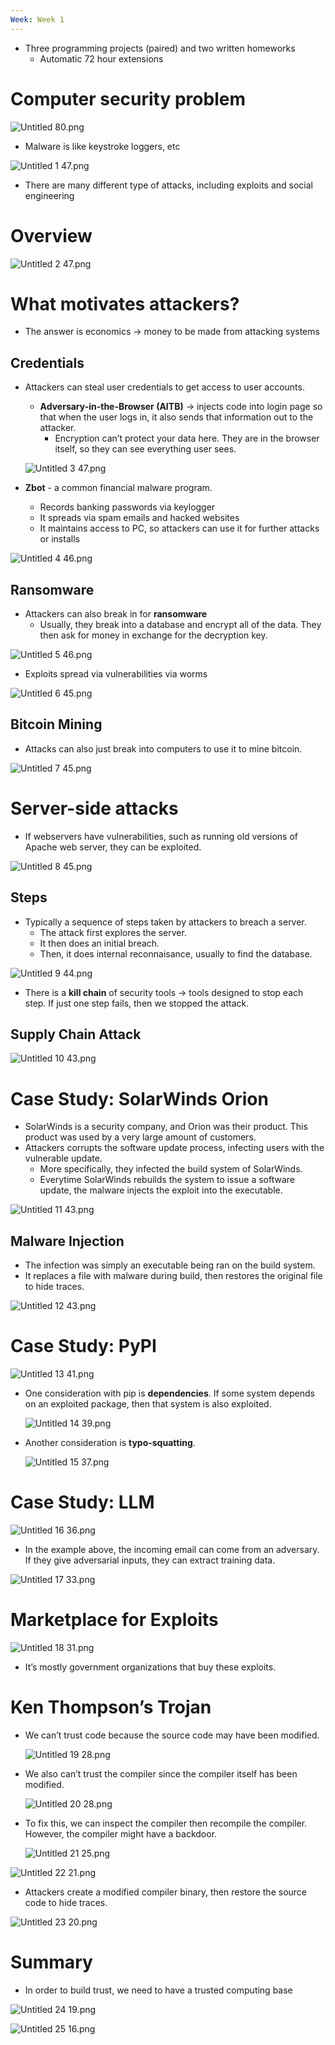 ```yaml
---
Week: Week 1
---
```

- Three programming projects (paired) and two written homeworks
    - Automatic 72 hour extensions

# Computer security problem

![Untitled 80.png](../../attachments/Untitled%2080.png)

- Malware is like keystroke loggers, etc

![Untitled 1 47.png](../../attachments/Untitled%201%2047.png)

- There are many different type of attacks, including exploits and social engineering

# Overview

![Untitled 2 47.png](../../attachments/Untitled%202%2047.png)

# What motivates attackers?

- The answer is economics → money to be made from attacking systems

## Credentials

- Attackers can steal user credentials to get access to user accounts.
    
    - **Adversary-in-the-Browser (AITB)** → injects code into login page so that when the user logs in, it also sends that information out to the attacker.
        - Encryption can’t protect your data here. They are in the browser itself, so they can see everything user sees.
    
    ![Untitled 3 47.png](../../attachments/Untitled%203%2047.png)
    
- **Zbot** - a common financial malware program.
    - Records banking passwords via keylogger
    - It spreads via spam emails and hacked websites
    - It maintains access to PC, so attackers can use it for further attacks or installs

![Untitled 4 46.png](../../attachments/Untitled%204%2046.png)

## Ransomware

- Attackers can also break in for **ransomware**
    - Usually, they break into a database and encrypt all of the data. They then ask for money in exchange for the decryption key.

![Untitled 5 46.png](../../attachments/Untitled%205%2046.png)

- Exploits spread via vulnerabilities via worms

![Untitled 6 45.png](../../attachments/Untitled%206%2045.png)

## Bitcoin Mining

- Attacks can also just break into computers to use it to mine bitcoin.

![Untitled 7 45.png](../../attachments/Untitled%207%2045.png)

# Server-side attacks

- If webservers have vulnerabilities, such as running old versions of Apache web server, they can be exploited.

![Untitled 8 45.png](../../attachments/Untitled%208%2045.png)

## Steps

- Typically a sequence of steps taken by attackers to breach a server.
    - The attack first explores the server.
    - It then does an initial breach.
    - Then, it does internal reconnaisance, usually to find the database.

![Untitled 9 44.png](../../attachments/Untitled%209%2044.png)

- There is a **kill chain** of security tools → tools designed to stop each step. If just one step fails, then we stopped the attack.

## Supply Chain Attack

![Untitled 10 43.png](../../attachments/Untitled%2010%2043.png)

# Case Study: SolarWinds Orion

- SolarWinds is a security company, and Orion was their product. This product was used by a very large amount of customers.
- Attackers corrupts the software update process, infecting users with the vulnerable update.
    - More specifically, they infected the build system of SolarWinds.
    - Everytime SolarWinds rebuilds the system to issue a software update, the malware injects the exploit into the executable.

![Untitled 11 43.png](../../attachments/Untitled%2011%2043.png)

## Malware Injection

- The infection was simply an executable being ran on the build system.
- It replaces a file with malware during build, then restores the original file to hide traces.

![Untitled 12 43.png](../../attachments/Untitled%2012%2043.png)

# Case Study: PyPI

![Untitled 13 41.png](../../attachments/Untitled%2013%2041.png)

- One consideration with pip is **dependencies**. If some system depends on an exploited package, then that system is also exploited.
    
    ![Untitled 14 39.png](../../attachments/Untitled%2014%2039.png)
    
- Another consideration is **typo-squatting**.
    
    ![Untitled 15 37.png](../../attachments/Untitled%2015%2037.png)
    

# Case Study: LLM

![Untitled 16 36.png](../../attachments/Untitled%2016%2036.png)

- In the example above, the incoming email can come from an adversary. If they give adversarial inputs, they can extract training data.

![Untitled 17 33.png](../../attachments/Untitled%2017%2033.png)

# Marketplace for Exploits

![Untitled 18 31.png](../../attachments/Untitled%2018%2031.png)

- It’s mostly government organizations that buy these exploits.

# Ken Thompson’s Trojan

- We can’t trust code because the source code may have been modified.
    
    ![Untitled 19 28.png](../../attachments/Untitled%2019%2028.png)
    
- We also can’t trust the compiler since the compiler itself has been modified.
    
    ![Untitled 20 28.png](../../attachments/Untitled%2020%2028.png)
    
- To fix this, we can inspect the compiler then recompile the compiler. However, the compiler might have a backdoor.
    
    ![Untitled 21 25.png](../../attachments/Untitled%2021%2025.png)
    

![Untitled 22 21.png](../../attachments/Untitled%2022%2021.png)

- Attackers create a modified compiler binary, then restore the source code to hide traces.

![Untitled 23 20.png](../../attachments/Untitled%2023%2020.png)

# Summary

- In order to build trust, we need to have a trusted computing base

![Untitled 24 19.png](../../attachments/Untitled%2024%2019.png)

![Untitled 25 16.png](../../attachments/Untitled%2025%2016.png)